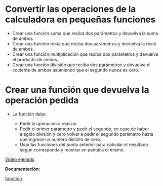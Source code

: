 # Convertir las operaciones de la calculadora en pequeñas funciones

- Crear una función suma que reciba dos parámetros y devuelva la suma de ambos.
- Crear una función resta que reciba dos parámetros y devuelva la resta de ambos.
- Crear una función multiplicación que reciba dos parámetros y devuelva el producto de ambos.
- Crear una función división que reciba dos parámetros y devuelva el cociente de ambos asumiendo que el segundo nunca es cero.

# Crear una función que devuelva la operación pedida

- La función debe:

   - Pedir la operación a realizar.
   - Pedir el primer parámetro y pedir el segundo, en caso de haber elegido división y cero volver a pedir el segundo parámetro hasta que ingrese un numero distinto de cero.
   - Usar las funciones del punto anterior para calcular el resultado según corresponda y mostrar en pantalla el mismo.

[Video ejemplo](https://www.useloom.com/share/fa6e9529e01d427d89c84e414fb3bde0)

**Documentación:**

[function](https://developer.mozilla.org/es/docs/Web/JavaScript/Guide/Funciones)